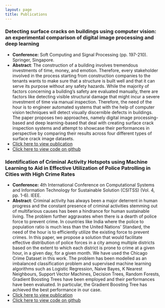 ```yaml
---
layout: page
title: Publications
---
```

### Detecting surface cracks on buildings using computer vision: an experimental comparison of digital image processing and deep learning   
* **Conference:** Soft Computing and Signal Processing (pp. 197-210). Springer, Singapore.  
* **Abstract**: The construction of a building involves tremendous investments of time, money, and emotion. Therefore, every stakeholder involved in the process starting from construction companies to the tenants wants to make sure that a structure is built well and that it can serve its purpose without any safety hazards. While the majority of factors concerning a building’s safety are evaluated manually, there are factors like detecting visible structural damage that might incur a severe investment of time via manual inspection. Therefore, the need of the hour is to engineer automated systems that with the help of computer vision techniques will detect visually discernible defects in buildings. The paper proposes two approaches, namely digital image processing-based and deep learning-based that deal with creating surface crack inspection systems and attempt to showcase their performances in perspective by comparing their results across four different types of surface crack image datasets.
* [Click here to view publication](https://link.springer.com/chapter/10.1007/978-981-16-1249-7_20)
* [Click here to view code on github](https://github.com/ry05/Detecting-Building-Defects)

### Identification of Criminal Activity Hotspots using Machine Learning to Aid in Effective Utilization of Police Patrolling in Cities with High Crime Rates
* **Conference:** 4th International Conference on Computational Systems and Information Technology for Sustainable Solution (CSITSS) (Vol. 4, pp. 1-6). IEEE.
* **Abstract**: Criminal activity has always been a major deterrent in human progress and the constant presence of criminal activities stemming out of multifarious causes has been a hindrance for human sustainable living. The problem further aggravates when there is a dearth of police force to prevent crime. In countries like India where the police to population ratio is much less than the United Nations' Standard, the need of the hour is to efficiently utilize the existing force to prevent crimes. In this paper, we propose a solution that would facilitate effective distribution of police forces in a city among multiple districts based on the extent to which each district is prone to crime at a given hour, in a given day, for a given month. We have used the Chicago Crime Dataset in this work. The problem has been modelled as an imbalanced classification problem and supervised machine learning algorithms such as Logistic Regression, Naive Bayes, K Nearest Neighbours, Support Vector Machines, Decision Trees, Random Forests, Gradient Boosting Trees have been employed and their performances have been evaluated. In particular, the Gradient Boosting Tree has achieved the best performance in our case.
* [Click here to view publication](https://ieeexplore.ieee.org/document/9031057)
* [Click here to view code on github](https://github.com/ry05/Criminal-Activity-Hotspots)
